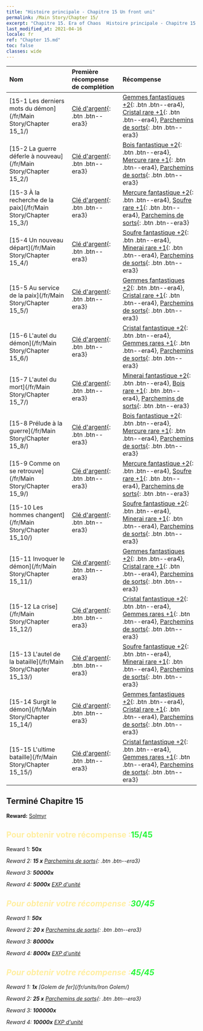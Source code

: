 ```yaml
---
title: "Histoire principale - Chapitre 15 Un front uni"
permalink: /Main Story/Chapter 15/
excerpt: "Chapitre 15. Era of Chaos  Histoire principale - Chapitre 15. Un front uni"
last_modified_at: 2021-04-16
locale: fr
ref: "Chapter 15.md"
toc: false
classes: wide
---
```


  | Nom |  Première récompense de complétion | Récompense |
  |:------------|:------------|:------------| 
  | [15-1 Les derniers mots du démon](/fr/Main Story/Chapter 15_1/) | [Clé d'argent](/fr/Items/con_693/){: .btn .btn--era3} | [Gemmes fantastiques +2](/fr/Items/mat_51/){: .btn .btn--era4}, [Cristal rare +1](/fr/Items/mat_45/){: .btn .btn--era4}, [Parchemins de sorts](/fr/Items/con_694/){: .btn .btn--era3} |
  | [15-2 La guerre déferle à nouveau](/fr/Main Story/Chapter 15_2/) | [Clé d'argent](/fr/Items/con_693/){: .btn .btn--era3} | [Bois fantastique +2](/fr/Items/mat_48/){: .btn .btn--era4}, [Mercure rare +1](/fr/Items/mat_42/){: .btn .btn--era4}, [Parchemins de sorts](/fr/Items/con_694/){: .btn .btn--era3} |
  | [15-3 À la recherche de la paix](/fr/Main Story/Chapter 15_3/) | [Clé d'argent](/fr/Items/con_693/){: .btn .btn--era3} | [Mercure fantastique +2](/fr/Items/mat_49/){: .btn .btn--era4}, [Soufre rare +1](/fr/Items/mat_43/){: .btn .btn--era4}, [Parchemins de sorts](/fr/Items/con_694/){: .btn .btn--era3} |
  | [15-4 Un nouveau départ](/fr/Main Story/Chapter 15_4/) | [Clé d'argent](/fr/Items/con_693/){: .btn .btn--era3} | [Soufre fantastique +2](/fr/Items/mat_50/){: .btn .btn--era4}, [Minerai rare +1](/fr/Items/mat_40/){: .btn .btn--era4}, [Parchemins de sorts](/fr/Items/con_694/){: .btn .btn--era3} |
  | [15-5 Au service de la paix](/fr/Main Story/Chapter 15_5/) | [Clé d'argent](/fr/Items/con_693/){: .btn .btn--era3} | [Gemmes fantastiques +2](/fr/Items/mat_51/){: .btn .btn--era4}, [Cristal rare +1](/fr/Items/mat_45/){: .btn .btn--era4}, [Parchemins de sorts](/fr/Items/con_694/){: .btn .btn--era3} |
  | [15-6 L'autel du démon](/fr/Main Story/Chapter 15_6/) | [Clé d'argent](/fr/Items/con_693/){: .btn .btn--era3} | [Cristal fantastique +2](/fr/Items/mat_52/){: .btn .btn--era4}, [Gemmes rares +1](/fr/Items/mat_44/){: .btn .btn--era4}, [Parchemins de sorts](/fr/Items/con_694/){: .btn .btn--era3} |
  | [15-7 L'autel du mort](/fr/Main Story/Chapter 15_7/) | [Clé d'argent](/fr/Items/con_693/){: .btn .btn--era3} | [Minerai fantastique +2](/fr/Items/mat_47/){: .btn .btn--era4}, [Bois rare +1](/fr/Items/mat_41/){: .btn .btn--era4}, [Parchemins de sorts](/fr/Items/con_694/){: .btn .btn--era3} |
  | [15-8 Prélude à la guerre](/fr/Main Story/Chapter 15_8/) | [Clé d'argent](/fr/Items/con_693/){: .btn .btn--era3} | [Bois fantastique +2](/fr/Items/mat_48/){: .btn .btn--era4}, [Mercure rare +1](/fr/Items/mat_42/){: .btn .btn--era4}, [Parchemins de sorts](/fr/Items/con_694/){: .btn .btn--era3} |
  | [15-9 Comme on se retrouve](/fr/Main Story/Chapter 15_9/) | [Clé d'argent](/fr/Items/con_693/){: .btn .btn--era3} | [Mercure fantastique +2](/fr/Items/mat_49/){: .btn .btn--era4}, [Soufre rare +1](/fr/Items/mat_43/){: .btn .btn--era4}, [Parchemins de sorts](/fr/Items/con_694/){: .btn .btn--era3} |
  | [15-10 Les hommes changent](/fr/Main Story/Chapter 15_10/) | [Clé d'argent](/fr/Items/con_693/){: .btn .btn--era3} | [Soufre fantastique +2](/fr/Items/mat_50/){: .btn .btn--era4}, [Minerai rare +1](/fr/Items/mat_40/){: .btn .btn--era4}, [Parchemins de sorts](/fr/Items/con_694/){: .btn .btn--era3} |
  | [15-11 Invoquer le démon](/fr/Main Story/Chapter 15_11/) | [Clé d'argent](/fr/Items/con_693/){: .btn .btn--era3} | [Gemmes fantastiques +2](/fr/Items/mat_51/){: .btn .btn--era4}, [Cristal rare +1](/fr/Items/mat_45/){: .btn .btn--era4}, [Parchemins de sorts](/fr/Items/con_694/){: .btn .btn--era3} |
  | [15-12 La crise](/fr/Main Story/Chapter 15_12/) | [Clé d'argent](/fr/Items/con_693/){: .btn .btn--era3} | [Cristal fantastique +2](/fr/Items/mat_52/){: .btn .btn--era4}, [Gemmes rares +1](/fr/Items/mat_44/){: .btn .btn--era4}, [Parchemins de sorts](/fr/Items/con_694/){: .btn .btn--era3} |
  | [15-13 L'autel de la bataille](/fr/Main Story/Chapter 15_13/) | [Clé d'argent](/fr/Items/con_693/){: .btn .btn--era3} | [Soufre fantastique +2](/fr/Items/mat_50/){: .btn .btn--era4}, [Minerai rare +1](/fr/Items/mat_40/){: .btn .btn--era4}, [Parchemins de sorts](/fr/Items/con_694/){: .btn .btn--era3} |
  | [15-14 Surgit le démon](/fr/Main Story/Chapter 15_14/) | [Clé d'argent](/fr/Items/con_693/){: .btn .btn--era3} | [Gemmes fantastiques +2](/fr/Items/mat_51/){: .btn .btn--era4}, [Cristal rare +1](/fr/Items/mat_45/){: .btn .btn--era4}, [Parchemins de sorts](/fr/Items/con_694/){: .btn .btn--era3} |
  | [15-15 L'ultime bataille](/fr/Main Story/Chapter 15_15/) | [Clé d'argent](/fr/Items/con_693/){: .btn .btn--era3} | [Cristal fantastique +2](/fr/Items/mat_52/){: .btn .btn--era4}, [Gemmes rares +1](/fr/Items/mat_44/){: .btn .btn--era4}, [Parchemins de sorts](/fr/Items/con_694/){: .btn .btn--era3} |


## Terminé Chapitre 15

 **Reward:** [Solmyr](/fr/heroes/Solmyr/)



## <span style="color: #ffeea0">Pour obtenir votre récompense :</span><span style="color: #27f73a">15/45</span>

 Reward 1:  **50x** <i class="fas fa-gem"/>

 Reward 2: **15 x** [Parchemins de sorts](/fr/Items/con_694/){: .btn .btn--era3}

 Reward 3:  **50000x** <i class="fas fa-coins"/>

 Reward 4:  **5000x** [EXP d'unité](/fr/Items/con_902/)



## <span style="color: #ffeea0">Pour obtenir votre récompense :</span><span style="color: #27f73a">30/45</span>

 Reward 1:  **50x** <i class="fas fa-gem"/>

 Reward 2: **20 x** [Parchemins de sorts](/fr/Items/con_694/){: .btn .btn--era3}

 Reward 3:  **80000x** <i class="fas fa-coins"/>

 Reward 4:  **8000x** [EXP d'unité](/fr/Items/con_902/)



## <span style="color: #ffeea0">Pour obtenir votre récompense :</span><span style="color: #27f73a">45/45</span>

 Reward 1:  **1x** [Golem de fer](/fr/units/Iron Golem/)

 Reward 2: **25 x** [Parchemins de sorts](/fr/Items/con_694/){: .btn .btn--era3}

 Reward 3:  **100000x** <i class="fas fa-coins"/>

 Reward 4:  **10000x** [EXP d'unité](/fr/Items/con_902/)

